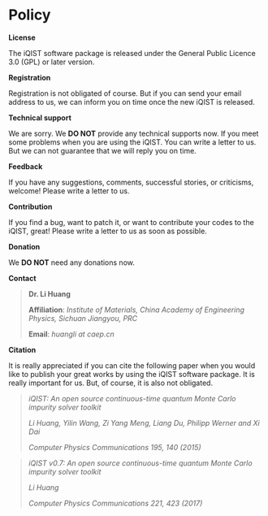# Policy

**License**

The iQIST software package is released under the General Public Licence 3.0 (GPL) or later version.

**Registration**

Registration is not obligated of course. But if you can send your email address to us, we can inform you on time once the new iQIST is released.

**Technical support**

We are sorry. We **DO NOT** provide any technical supports now. If you meet some problems when you are using the iQIST. You can write a letter to us. But we can not guarantee that we will reply you on time.

**Feedback**

If you have any suggestions, comments, successful stories, or criticisms, welcome! Please write a letter to us.

**Contribution**

If you find a bug, want to patch it, or want to contribute your codes to the iQIST, great! Please write a letter to us as soon as possible.

**Donation**

We **DO NOT** need any donations now.

**Contact**

> **Dr. Li Huang**
>
> **Affiliation**: *Institute of Materials, China Academy of Engineering Physics, Sichuan Jiangyou, PRC*
>
> **Email**: *huangli at caep.cn*

**Citation**

It is really appreciated if you can cite the following paper when you would like to publish your great works by using the iQIST software package. It is really important for us. But, of course, it is also not obligated.

> *iQIST: An open source continuous-time quantum Monte Carlo impurity solver toolkit*
>
> *Li Huang, Yilin Wang, Zi Yang Meng, Liang Du, Philipp Werner and Xi Dai*
>
> *Computer Physics Communications 195, 140 (2015)*


> *iQIST v0.7: An open source continuous-time quantum Monte Carlo impurity solver toolkit*
>
> *Li Huang*
>
> *Computer Physics Communications 221, 423 (2017)*
